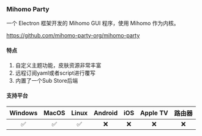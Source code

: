 ### Mihomo Party

一个 Electron 框架开发的 Mihomo GUI 程序，使用 Mihomo 作为内核。

<Embed>https://github.com/mihomo-party-org/mihomo-party</Embed>

#### 特点

1. 自定义主题功能，皮肤资源非常丰富
2. 远程订阅yaml或者script进行覆写
3. 内置了一个Sub Store后端

#### 支持平台

| Windows | MacOS | Linux | Android | iOS | Apple TV | 路由器 |
| :---: | :---: | :---: | :---: | :---: | :---: | :---: |
| :white_check_mark: | :white_check_mark: | :white_check_mark: | :x: | :x: | :x: | :x: |
